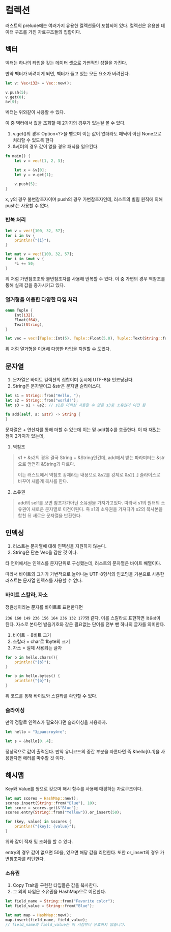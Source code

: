 # 컬렉션

러스트의 prelude에는 여러가지 유용한 컬렉션들이 포함되어 있다. 컬렉션은 유용한 데이터 구조를 가진 자료구조들의 집합이다.

## 벡터

벡터는 하나의 타입을 갖는 데이터 셋으로 가변적인 성질을 가진다.

만약 벡터가 버려지게 되면, 벡터가 들고 있는 모든 요소가 버려진다.

```rust
let v: Vec<i32> = Vec::new();

v.push(5);
v.get(0);
&v[0];
```
벡터는 위와같이 사용할 수 있다.

이 중 벡터에서 값을 조회할 때 2가지의 경우가 있는걸 볼 수 있다.

1. v.get()의 경우 Option<?>을 뱉으며 이는 값이 없더라도 패닉이 아닌 None으로 처리할 수 있도록 한다
2. &v[0]의 경우 값이 없을 경우 패닉을 일으킨다.

```rust
fn main() {
    let v = vec![1, 2, 3];

    let x = &v[0];
    let y = v.get(1);

    v.push(5);
}
```
x, y의 경우 불변참조자이며 push의 경우 가변참조자인데, 러스트의 빌림 원칙에 의해 push는 사용할 수 없다.

### 반복 처리

```rust
let v = vec![100, 32, 57];
for i in &v {
    println!("{i}");
}

let mut v = vec![100, 32, 57];
for i in &mut v {
    *i += 50;
}
```
위 처럼 가변참조조와 불변참조자를 사용해 반복할 수 있다.
이 중 가변의 경우 역참조를 통해 실제 값을 증가시키고 있다.

### 열거형을 이용한 다양한 타입 처리

```rust
enum Tuple {
    Int(i32),
    Float(f64),
    Text(String),
}

let vec = vec![Tuple::Int(5), Tuple::Float(5.0), Tuple::Text(String::from("Hello"))];
```

위 처럼 열거형을 이용해 다양한 타입을 지원할 수 도있다.

## 문자열

1. 문자열은 바이트 컬렉션의 집합이며 동시에 UTF-8을 인코딩된다.
2. String은 문자열이고 &str은 문자열 슬라이스다.

```rust
let s1 = String::from("Hello, ");
let s2 = String::from("world!");
let s3 = s1 + &s2; // s1은 더이상 사용할 수 없음 s3로 소유권이 이전 됨

fn add(self, s: &str) -> String {
}
```

문자열은 + 연산자를 통해 더할 수 있는데 이는 밑 add함수를 호출한다. 이 때 재밌는 점이 2가지가 있는데,

1. 역참조
> s1 + &s2의 경우 결국 String + &String인건데, add에서 받는 파라미터는 &str으로 엄연히 &String과 다르다.
>
> 이는 러스트에서 역참조 강제라는 내용으로 &s2를 강제로 &s2[..] 슬라이스로 바꾸어 새롭게 복사를 한다.

2. 소유권
> add의 self를 보면 참조가가아닌 소유권을 가져가고있다. 따라서 s1의 원래의 소유권이 새로운 문자열로 이전이된다.
> 즉 s1의 소유권을 가져다가 s2의 복사본을 합친 뒤 새로운 문자열을 반환한다.

## 인덱싱

1. 러스트는 문자열에 대해 인덱싱을 지원하지 않는다.
2. String은 단순 Vec<u8>을 감싼 것 이다.

타 언어에서는 인덱스를 문자단위로 구성했는데, 러스트의 문자열은 바이트 배열이다.

따라서 바이트의 크기가 가변적으로 늘어나는 UTF-8형식의 인코딩을 기본으로 사용한 러스트는 문자열 인덱스를 사용할 수 없다.

### 바이트 스칼라, 자소

정윤성이라는 문자를 바이트로 표현한다면

`236 160 149 236 156 164 236 132 177`와 같다.
이를 스칼라로 표현하면 `정윤성`이 된다. 자소로 본다면 발음기호와 같은 필요없는 단어를 전부 뺀 하나의 글자를 의미한다.

1. 바이트 = 8비트 크기
2. 스칼라 = char로 1byte의 크기
3. 자소 = 실제 사용되는 글자

```rust
for b in hello.chars(){
    println!("{b}");
}

for b in hello.bytes() {
    println!("{b}");
}
```
위 코드를 통해 바이트와 스칼라를 확인할 수 있다.

### 슬라이싱

만약 정말로 인덱스가 필요하다면 슬라이싱을 사용하자.

```rust
let hello = "Здравствуйте";

let s = &hello[0..4];
```

정상적으로 값이 출력된다. 만약 유니코드의 중간 부분을 자른다면 즉 &hello[0..1]을 사용한다면 에러를 마주할 것 이다.

## 해시맵

Key와 Value를 쌍으로 갖으며 해시 함수를 사용해 매핑하는 자료구조이다.

```rust
let mut scores = HashMap::new();
scores.insert(String::from("Blue"), 10);
let score = scores.get(&"Blue");
scores.entry(String::from("Yellow")).or_insert(50);

for (key, value) in &scores {
    println!("{key}: {value}");
}
```

위와 같이 적재 및 조회를 할 수 있다.

entry의 경우 값이 없으면 50을, 있으면 해당 값을 리턴한다. 또한 or_insert의 경우 가변참조자를 리턴한다.

### 소유권

1. Copy Trait을 구현한 타입들은 값을 복사한다.
2. 그 외의 타입은 소유권을 HashMap으로 이전한다.

```rust
let field_name = String::from("Favorite color");
let field_value = String::from("Blue");

let mut map = HashMap::new();
map.insert(field_name, field_value);
// field_name과 field_value는 이 시점부터 유효하지 않습니다.
```
